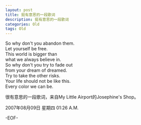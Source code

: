 ```yaml
---
layout: post
title: 挺有意思的一段歌词
description: 挺有意思的一段歌词
categories: Old
tags: Old
---
```

So why don't you abandon them.  
Let yourself be free.  
This world is bigger than  
what we always believe in.  
So why don't you try to fade out  
from your dream of dreamed.  
Try to take the other risks.  
Your life should not be like this.  
Every color we can be.  
  

很有意思的一段歌词，来自My Little Airport的Josephine's Shop。

2007年08月09日 星期四  01:26 A.M.

-EOF-
